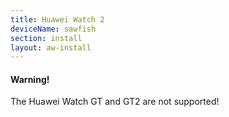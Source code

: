 ```yaml
---
title: Huawei Watch 2
deviceName: sawfish
section: install
layout: aw-install
---
```

<div class="callout callout-warning">
    <h4>Warning!</h4>
    <p>The Huawei Watch GT and GT2 are not supported!</p>
</div>
